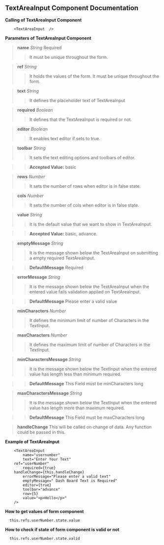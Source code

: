 ## TextAreaInput Component Documentation

**Calling of TextAreaInput Component**

```no-highlight
    <TextAreaInput  />
```
**Parameters of TextAreaInput Component**

>**name** *String* Required
>> It must be unique throughout the form.

>**ref** *String*
>> It  holds the values of the form. It must be unique throughout the form.

>**text** *String*
>> It defines the placeholder text of TextAreaInput

>**required** *Boolean*
>> It defines that the TextAreaInput is required or not.

>**editor** *Boolean*
>> It enables text editor if sets to true.

>**toolbar** *String*
>> It sets the text editing options and toolbars of editor.

>> **Accepted Value:** basic

>**rows** *Number*
>> It sets the number of rows when editor is in false state.

>**cols** *Number*
>> It sets the number of cols when editor is in false state.

>**value** *String*
>> It is the default value that we want to show in TextAreaInput.

>> **Accepted Value:** basic, advance.

>**emptyMessage** *String*
>> It is the message shown below the TextAreaInput on submitting a empty required TextAreaInput.

>> **DefaultMessage** Required

>**errorMessage** *String*
>> It is the message shown below the TextAreaInput when the entered value fails validation applied on TextAreaInput.

>> **DefaultMessage** Please enter a valid value

>**minCharacters** *Number*
>> It defines the minimum limit of number of Characters in the TextInput.

>**maxCharacters** *Number*
>> It defines the maximum limit of number of Characters in the TextInput.

>**minCharactersMessage** *String*
>> It is the message shown below the TextInput when the entered value has length less than minimum required.

>> **DefaultMessage** This Field must be minCharacters long

>**maxCharactersMessage** *String*
>> It is the message shown below the TextInput when the entered value has length more than maximum required.

>> **DefaultMessage** This Field must be maxCharacters long

>**handleChange**  This will be called on change of data. Any function could be passed in this.

**Example of TextAreaInput**

```no-highlight
    <TextAreaInput
		name="usernumber"
		text="Enter Your Text"
    ref="userNumber"
		required={true}
    handleChange={this.handleChange}
		errorMessage="Please enter a valid text"
		emptyMessage=" Dash Board Text is Required"
		editor={true}
		toolbar="advance"
		row={5}
		value="<p>Hello</p>"
	/>
```

**How to get values of form component**
```
  this.refs.userNumber.state.value
```

**How to check if state of form component is valid or not**
```
  this.refs.userNumber.state.valid
```
